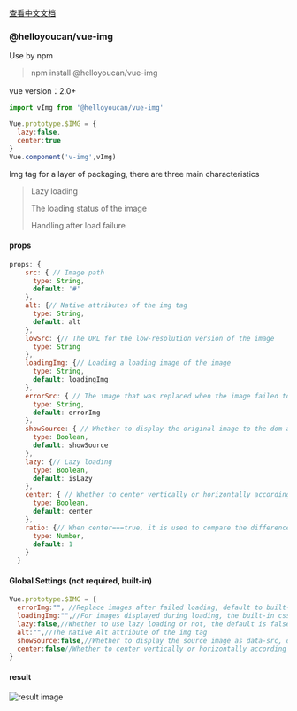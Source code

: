 [查看中文文档](README_zh.md)

### @helloyoucan/vue-img

Use by npm

> npm install @helloyoucan/vue-img

vue version：2.0+

```javascript
import vImg from '@helloyoucan/vue-img'

Vue.prototype.$IMG = {
  lazy:false,
  center:true
}
Vue.component('v-img',vImg)
```



Img tag for a layer of packaging, there are three main characteristics

> Lazy loading
>
> The loading status of the image
>
> Handling after load failure



#### props

```javascript
props: {
    src: { // Image path
      type: String,
      default: '#'
    },
    alt: {// Native attributes of the img tag
      type: String,
      default: alt
    },
    lowSrc: {// The URL for the low-resolution version of the image
      type: String
    },
    loadingImg: {// Loading a loading image of the image
      type: String,
      default: loadingImg
    },
    errorSrc: { // The image that was replaced when the image failed to load
      type: String,
      default: errorImg
    },
    showSource: { // Whether to display the original image to the dom as a date-src attribute
      type: Boolean,
      default: showSource
    },
    lazy: {// Lazy loading
      type: Boolean,
      default: isLazy
    },
    center: { // Whether to center vertically or horizontally according to picture size
      type: Boolean,
      default: center
    },
    ratio: {// When center===true, it is used to compare the difference between the original size of the image and the width/height of the rendering size, and then set the width or height of the image as the basis of auto
      type: Number,
      default: 1
    }
  }
```

#### Global Settings (not required, built-in)

```javascript
Vue.prototype.$IMG = {
  errorImg:"", //Replace images after failed loading, default to built-in
  loadingImg:"",//For images displayed during loading, the built-in css-icon is used by default
  lazy:false,//Whether to use lazy loading or not, the default is false, which requires the browser to support IntersectionObserver (ie does not support).
  alt:"",//The native Alt attribute of the img tag
  showSource:false,//Whether to display the source image as data-src, data-lowsrc,,the default is false (used when loading fails)
  center:false//Whether to center vertically or horizontally according to picture size,the default is false
}

```

#### result

![result image](https://github-1252517012.cos.ap-guangzhou.myqcloud.com/vue-img/vue-img.png)
